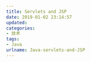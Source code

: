 ```yaml
---
title: Servlets and JSP
date: 2019-01-02 23:14:57
updated:
categories:
- 技术
tags:
- Java
urlname: Java-servlets-and-JSP
---
```




<!-- more -->